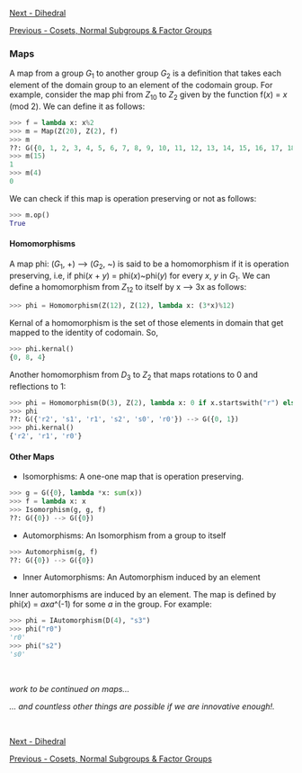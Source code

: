 
[Next - Dihedral](Dihedral.md)

[Previous - Cosets, Normal Subgroups & Factor Groups](CosetsNormalsFactors.md)

### Maps

A map from a group *G*<sub>1</sub> to another group *G*<sub>2</sub> is a definition that takes each element of the domain group to an element of the codomain group. For example, consider the map phi from *Z*<sub>10</sub> to *Z*<sub>2</sub> given by the function f(*x*) = *x* (mod 2). We can define it as follows:

```python
>>> f = lambda x: x%2
>>> m = Map(Z(20), Z(2), f)
>>> m
??: G({0, 1, 2, 3, 4, 5, 6, 7, 8, 9, 10, 11, 12, 13, 14, 15, 16, 17, 18, 19}) --> G({0, 1})
>>> m(15)
1
>>> m(4)
0
```

We can check if this map is operation preserving or not as follows:

```python
>>> m.op()
True
```

#### Homomorphisms

A map phi: (*G*<sub>1</sub>, +) --> (*G*<sub>2</sub>, ~) is said to be a homomorphism if it is operation preserving, i.e, if phi(*x* + *y*) = phi(*x*)~phi(*y*) for every *x*, *y* in *G*<sub>1</sub>. We can define a homomorphism from *Z*<sub>12</sub> to itself by x --> 3x as follows:

```python
>>> phi = Homomorphism(Z(12), Z(12), lambda x: (3*x)%12)
```

Kernal of a homomorphism is the set of those elements in domain that get mapped to the identity of codomain. So,

```python
>>> phi.kernal()
{0, 8, 4}
```

Another homomorphism from *D*<sub>3</sub> to *Z*<sub>2</sub> that maps rotations to 0 and reflections to 1:

```python
>>> phi = Homomorphism(D(3), Z(2), lambda x: 0 if x.startswith("r") else 1)
>>> phi
??: G({'r2', 's1', 'r1', 's2', 's0', 'r0'}) --> G({0, 1})
>>> phi.kernal()
{'r2', 'r1', 'r0'}
```

#### Other Maps

- Isomorphisms: A one-one map that is operation preserving.

```python
>>> g = G({0}, lambda *x: sum(x))
>>> f = lambda x: x
>>> Isomorphism(g, g, f)
??: G({0}) --> G({0})
```

- Automorphisms: An Isomorphism from a group to itself

```python
>>> Automorphism(g, f)
??: G({0}) --> G({0})
```

- Inner Automorphisms: An Automorphism induced by an element

Inner automorphisms are induced by an element. The map is defined by phi(*x*) = *axa*^(-1) for some *a* in the group. For example:

```python
>>> phi = IAutomorphism(D(4), "s3")
>>> phi("r0")
'r0'
>>> phi("s2")
's0'
```


<br>

*work to be continued on maps...*

*... and countless other things are possible if we are innovative enough!.*

<br>

[Next - Dihedral](Dihedral.md)

[Previous - Cosets, Normal Subgroups & Factor Groups](CosetsNormalsFactors.md)